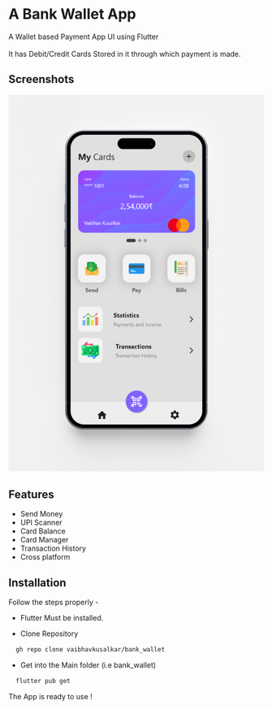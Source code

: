 # A Bank Wallet App
 A Wallet based Payment App UI using Flutter\
 \
 It has Debit/Credit Cards Stored in it through which payment is made.
 
 

## Screenshots

![App Screenshot](https://github.com/vaibhavkusalkar/bank_wallet/blob/d14b09b7b833841337526723a7d513629336ee8d/Mockups/wallet_app%20Homepage.png)

## Features

- Send Money
- UPI Scanner
- Card Balance
- Card Manager
- Transaction History
- Cross platform


## Installation
Follow the steps properly -

- Flutter Must be installed.

- Clone Repository
```bash
  gh repo clone vaibhavkusalkar/bank_wallet
```
- Get into the Main folder (i.e bank_wallet)
```bash
  flutter pub get
```
The App is ready to use !